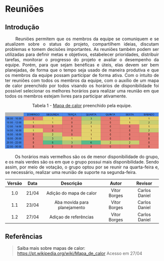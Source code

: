# Reuniões

## Introdução

<p align="justify">
&emsp;&emsp; Reuniões permitem que os membros da equipe se comuniquem e se atualizem sobre o status do projeto, compartilhem ideias, discutam problemas e tomem decisões importantes. As reuniões também podem ser utilizadas para definir metas e objetivos, estabelecer prioridades, distribuir tarefas, monitorar o progresso do projeto e avaliar o desempenho da equipe. Porém, para que sejam benéficas e úteis, elas devem ser bem planejadas, de forma que o tempo seja usado de maneira produtiva e que os membros da equipe possam participar de forma ativa.
Com o intuito de ter reuniões com todos os membros da equipe, com o auxílio de um mapa de calor preenchido por todos visando os horários de disponibilidade foi possível selecionar os melhores horários para realizar uma reunião em que todos os membros estejam livres para participar ativamente.
</p>

<figcaption align="center">Tabela 1 - <a href="https://pt.wikipedia.org/wiki/Mapa_de_calor">Mapa de calor<a> preenchido pela equipe.</figcaption>
  
![Mapa de Calor](../assets/heatmap.png)

<p align="justify">
&emsp;&emsp; Os horários mais vermelhos são os de menor disponibilidade do grupo, e os mais verdes são os em que o grupo possui mais disponibilidade. Sendo assim, por meio de votação, o grupo optou por se reunir na quarta-feira e, se necessário, realizar uma reunião de suporte na segunda-feira.
</p>

| Versão | Data  |            Descrição             |     Autor      |    Revisor    |
|:------:|:-----:|:--------------------------------:|:--------------:|:-------------:|
|  1.0   | 21/04 | Adição do mapa de calor | Vitor Borges | Carlos Daniel |
|  1.1   | 23/04 | Aba movida para planejamento     | Vitor Borges | Carlos Daniel | 
|  1.2   | 27/04 | Adiçao de referências            | Vitor Borges | Carlos Daniel |
  
## Referências
> Saiba mais sobre mapas de calor: <https://pt.wikipedia.org/wiki/Mapa_de_calor> Acesso em 27/04
